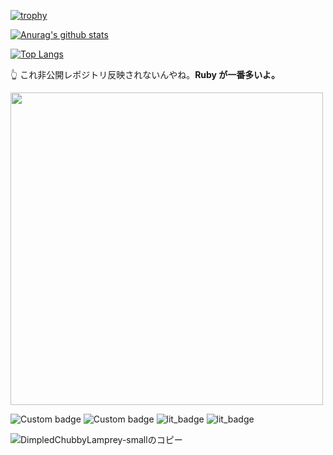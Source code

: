 [![trophy](https://github-profile-trophy.vercel.app/?username=isso-719)](https://github.com/ryo-ma/github-profile-trophy)

[![Anurag's github stats](https://github-readme-stats.vercel.app/api?username=isso-719&count_private=true&show_icons=true)](https://github.com/anuraghazra/github-readme-stats)


[![Top Langs](https://github-readme-stats.vercel.app/api/top-langs/?username=isso-719&layout=compact&hide=HTML,CSS,MAKEFILE,shell&langs_count=20)](https://github.com/anuraghazra/github-readme-stats)

👆 これ非公開レポジトリ反映されないんやね。**Ruby が一番多いよ。**

<a href="https://profile.codersrank.io/user/isso-719/"><img src="https://cr-ss-service.azurewebsites.net/api/ScreenShot?widget=summary&username=isso-719" width="500"></a>

![Custom badge](https://img.shields.io/endpoint?url=https%3A%2F%2Fraw.githubusercontent.com%2Fisso-719%2Flit_badge%2Fmain%2Fjson%2Fmentor.json)
![Custom badge](https://img.shields.io/endpoint?url=https%3A%2F%2Fraw.githubusercontent.com%2Fisso-719%2Flit_badge%2Fmain%2Fjson%2Fweb_service.json)
![lit_badge](https://img.shields.io/endpoint?url=https%3A%2F%2Fraw.githubusercontent.com%2Fisso-719%2Flit_badge%2Fmain%2Fjson%2Fweb_design.json&link=%20https://github.com/isso-719/lit_badge)
![lit_badge](https://img.shields.io/endpoint?url=https%3A%2F%2Fraw.githubusercontent.com%2Fisso-719%2Flit_badge%2Fmain%2Fjson%2Funity.json&link=%20https://github.com/isso-719/lit_badge)

![DimpledChubbyLamprey-smallのコピー](https://user-images.githubusercontent.com/39211268/107172835-b2af1280-6a09-11eb-8421-8bd6fbd358d8.gif)
